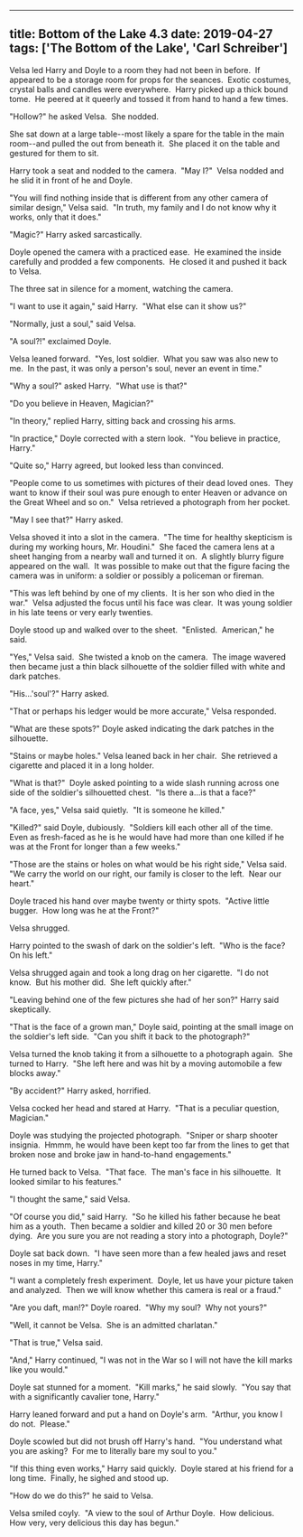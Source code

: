 
---
title: Bottom of the Lake 4.3
date: 2019-04-27
tags: ['The Bottom of the Lake', 'Carl Schreiber']
---

Velsa led Harry and Doyle to a room they had not been in before.  If appeared to be a storage room for props for the seances.  Exotic costumes, crystal balls and candles were everywhere.  Harry picked up a thick bound tome.  He peered at it queerly and tossed it from hand to hand a few times.

"Hollow?" he asked Velsa.  She nodded.

She sat down at a large table--most likely a spare for the table in the main room--and pulled the out from beneath it.  She placed it on the table and gestured for them to sit.

Harry took a seat and nodded to the camera.  "May I?"  Velsa nodded and he slid it in front of he and Doyle.

"You will find nothing inside that is different from any other camera of similar design," Velsa said.  "In truth, my family and I do not know why it works, only that it does."

"Magic?" Harry asked sarcastically.

Doyle opened the camera with a practiced ease.  He examined the inside carefully and prodded a few components.  He closed it and pushed it back to Velsa.

The three sat in silence for a moment, watching the camera.

"I want to use it again," said Harry.  "What else can it show us?"

"Normally, just a soul," said Velsa.

"A soul?!" exclaimed Doyle.

Velsa leaned forward.  "Yes, lost soldier.  What you saw was also new to me.  In the past, it was only a person's soul, never an event in time."

"Why a soul?" asked Harry.  "What use is that?"

"Do you believe in Heaven, Magician?"

"In theory," replied Harry, sitting back and crossing his arms.

"In practice," Doyle corrected with a stern look.  "You believe in practice, Harry."

"Quite so," Harry agreed, but looked less than convinced.

"People come to us sometimes with pictures of their dead loved ones.  They want to know if their soul was pure enough to enter Heaven or advance on the Great Wheel and so on."  Velsa retrieved a photograph from her pocket.

"May I see that?" Harry asked.

Velsa shoved it into a slot in the camera.  "The time for healthy skepticism is during my working hours, Mr. Houdini."  She faced the camera lens at a sheet hanging from a nearby wall and turned it on.  A slightly blurry figure appeared on the wall.  It was possible to make out that the figure facing the camera was in uniform: a soldier or possibly a policeman or fireman.

"This was left behind by one of my clients.  It is her son who died in the war."  Velsa adjusted the focus until his face was clear.  It was young soldier in his late teens or very early twenties.

Doyle stood up and walked over to the sheet.  "Enlisted.  American," he said.

"Yes," Velsa said.  She twisted a knob on the camera.  The image wavered then became just a thin black silhouette of the soldier filled with white and dark patches.

"His...'soul'?" Harry asked.

"That or perhaps his ledger would be more accurate," Velsa responded.

"What are these spots?" Doyle asked indicating the dark patches in the silhouette.

"Stains or maybe holes." Velsa leaned back in her chair.  She retrieved a cigarette and placed it in a long holder.

"What is that?"  Doyle asked pointing to a wide slash running across one side of the soldier's silhouetted chest.  "Is there a...is that a face?"

"A face, yes," Velsa said quietly.  "It is someone he killed."

"Killed?" said Doyle, dubiously.  "Soldiers kill each other all of the time.  Even as fresh-faced as he is he would have had more than one killed if he was at the Front for longer than a few weeks."

"Those are the stains or holes on what would be his right side," Velsa said. "We carry the world on our right, our family is closer to the left.  Near our heart."

Doyle traced his hand over maybe twenty or thirty spots.  "Active little bugger.  How long was he at the Front?"

Velsa shrugged.

Harry pointed to the swash of dark on the soldier's left.  "Who is the face?  On his left."

Velsa shrugged again and took a long drag on her cigarette.  "I do not know.  But his mother did.  She left quickly after."

"Leaving behind one of the few pictures she had of her son?" Harry said skeptically.

"That is the face of a grown man," Doyle said, pointing at the small image on the soldier's left side.  "Can you shift it back to the photograph?"

Velsa turned the knob taking it from a silhouette to a photograph again.  She turned to Harry.  "She left here and was hit by a moving automobile a few blocks away."

"By accident?" Harry asked, horrified.

Velsa cocked her head and stared at Harry.  "That is a peculiar question, Magician."

Doyle was studying the projected photograph.  "Sniper or sharp shooter insignia.  Hmmm, he would have been kept too far from the lines to get that broken nose and broke jaw in hand-to-hand engagements."

He turned back to Velsa.  "That face.  The man's face in his silhouette.  It looked similar to his features."

"I thought the same," said Velsa.

"Of course you did," said Harry.  "So he killed his father because he beat him as a youth.  Then became a soldier and killed 20 or 30 men before dying.  Are you sure you are not reading a story into a photograph, Doyle?"

Doyle sat back down.  "I have seen more than a few healed jaws and reset noses in my time, Harry."

"I want a completely fresh experiment.  Doyle, let us have your picture taken and analyzed.  Then we will know whether this camera is real or a fraud."

"Are you daft, man!?" Doyle roared.  "Why my soul?  Why not yours?"

"Well, it cannot be Velsa.  She is an admitted charlatan."

"That is true," Velsa said.

"And," Harry continued, "I was not in the War so I will not have the kill marks like you would."

Doyle sat stunned for a moment.  "Kill marks," he said slowly.  "You say that with a significantly cavalier tone, Harry."

Harry leaned forward and put a hand on Doyle's arm.  "Arthur, you know I do not.  Please."

Doyle scowled but did not brush off Harry's hand.  "You understand what you are asking?  For me to literally bare my soul to you."

"If this thing even works," Harry said quickly.  Doyle stared at his friend for a long time.  Finally, he sighed and stood up.

"How do we do this?" he said to Velsa.

Velsa smiled coyly.  "A view to the soul of Arthur Doyle.  How delicious.  How very, very delicious this day has begun."
